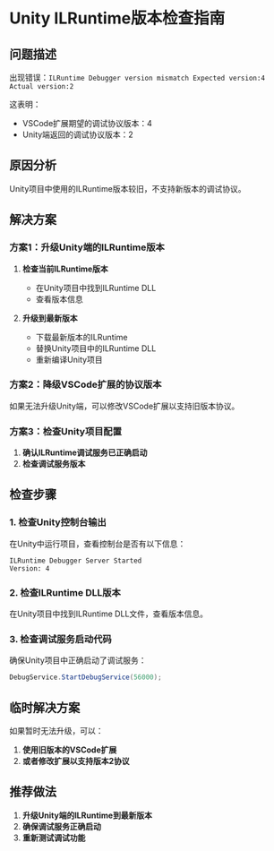 # Unity ILRuntime版本检查指南

## 问题描述

出现错误：`ILRuntime Debugger version mismatch Expected version:4 Actual version:2`

这表明：
- VSCode扩展期望的调试协议版本：4
- Unity端返回的调试协议版本：2

## 原因分析

Unity项目中使用的ILRuntime版本较旧，不支持新版本的调试协议。

## 解决方案

### 方案1：升级Unity端的ILRuntime版本

1. **检查当前ILRuntime版本**
   - 在Unity项目中找到ILRuntime DLL
   - 查看版本信息

2. **升级到最新版本**
   - 下载最新版本的ILRuntime
   - 替换Unity项目中的ILRuntime DLL
   - 重新编译Unity项目

### 方案2：降级VSCode扩展的协议版本

如果无法升级Unity端，可以修改VSCode扩展以支持旧版本协议。

### 方案3：检查Unity项目配置

1. **确认ILRuntime调试服务已正确启动**
2. **检查调试服务版本**

## 检查步骤

### 1. 检查Unity控制台输出

在Unity中运行项目，查看控制台是否有以下信息：
```
ILRuntime Debugger Server Started
Version: 4
```

### 2. 检查ILRuntime DLL版本

在Unity项目中找到ILRuntime DLL文件，查看版本信息。

### 3. 检查调试服务启动代码

确保Unity项目中正确启动了调试服务：
```csharp
DebugService.StartDebugService(56000);
```

## 临时解决方案

如果暂时无法升级，可以：

1. **使用旧版本的VSCode扩展**
2. **或者修改扩展以支持版本2协议**

## 推荐做法

1. **升级Unity端的ILRuntime到最新版本**
2. **确保调试服务正确启动**
3. **重新测试调试功能**
